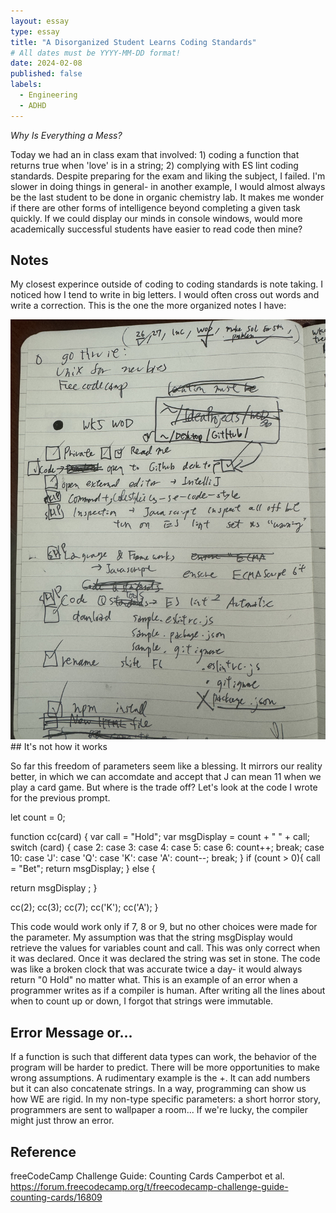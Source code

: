 ```yaml
---
layout: essay
type: essay
title: "A Disorganized Student Learns Coding Standards"
# All dates must be YYYY-MM-DD format!
date: 2024-02-08
published: false
labels:
  - Engineering
  - ADHD
---
```




*Why Is Everything a Mess?*

Today we had an in class exam that involved: 1) coding a function that returns true when 'love' is in a string; 2) complying with ES lint coding standards. Despite preparing for the exam and liking the subject, I failed. I'm slower in doing things in general- in another example, I would almost always be the last student to be done in organic chemistry lab. It makes me wonder if there are other forms of intelligence beyond completing a given task quickly. If we could display our minds in console windows, would more academically successful students have easier to read code then mine?

## Notes

My closest experince outside of coding to coding standards is note taking. I noticed how I tend to write in big letters. I would often cross out words and write a correction. This is the one the more organized notes I have: 

<img class="img-fluid" src= "./IMG_1005.jpeg">
## It's not how it works

So far this freedom of parameters seem like a blessing. It mirrors our reality better, in which we can accomdate and accept that J can mean 11 when we play a card game. But where is the trade off? Let's look at the code I wrote for the previous prompt.

let count = 0;

function cc(card) {
  var call = "Hold";
  var msgDisplay = count + " " + call;
  switch (card) {
    case 2:
    case 3: 
    case 4:
    case 5: 
    case 6:
      count++;
      break;
    case 10:
    case 'J':
    case 'Q':
    case 'K':
    case 'A': 
      count--;
      break; 
  }
  if (count > 0){
    call = "Bet";
    return msgDisplay;
  } else {
   

  return msgDisplay ;
  }

  cc(2); cc(3); cc(7); cc('K'); cc('A');
}

  This code would work only if 7, 8 or 9, but no other choices were made for the parameter. My assumption was that the string msgDisplay would retrieve the values for variables count and call. This was only correct when it was declared. Once it was declared the string was set in stone. The code was like a broken clock that was accurate twice a day- it would always return "0 Hold" no matter what. This is an example of an error when a programmer writes as if a compiler is human.  After writing all the lines about when to count up or down, I forgot that strings were immutable. 
  
## Error Message or...

   If a function is such that different data types can work, the behavior of the program will be harder to predict. There will be more opportunities to make wrong assumptions. A rudimentary example is the +. It can add numbers but it can also concatenate strings. In a way, programming can show us how WE are rigid. In my non-type specific parameters: a short horror story, programmers are sent to  wallpaper a room... If we're lucky, the compiler might just throw an error. 
  
## Reference

freeCodeCamp Challenge Guide: Counting Cards
Camperbot et al.
https://forum.freecodecamp.org/t/freecodecamp-challenge-guide-counting-cards/16809
